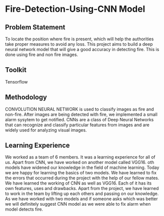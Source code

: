 # Fire-Detection-Using-CNN Model

## Problem Statement

To locate the position where fire is present, which will help the authorities take proper measures to avoid any loss. This project aims to build a deep neural network 
model that will give a good accuracy in detecting fire. This is done using fire and non fire images.

## Toolkit

Tensorflow

## Methodology

CONVOLUTION NEURAL NETWORK is used to classify images as fire and non-fire. After images are being detected with fire, we implemented a small alarm sysytem to get 
notified. CNNs are a class of Deep Neural Networks that can recognize and classify particular features from images and are widely used for analyzing visual images.

## Learning Experience

We worked as a team of 6 members. It was a learning experience for all of us. Apart from CNN, we have worked on another model called VGG16. oth models have widened
our knowledge in the field of machine learning. Today we are happy for learning the basics of two models. We have learned to fix the errors that occurred during the
project with the help of our fellow mates. We have learned the working of CNN as well as VGG16. Each of it has its own features, uses and drawbacks. 
Apart from the project, we have learned to work in the team by lifting up each others and passing on our knowledge. As we have worked with two models and if someone 
asks which was better we will definitely suggest CNN model as we were able to fix alarm when model detects fire.

